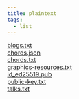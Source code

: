 ```yaml
---
title: plaintext
tags:
  - list
---
```


[blogs.txt](/misc/plaintext/blogs.txt) \
[chords.json](/misc/plaintext/chords.json) \
[chords.txt](/misc/plaintext/chords.txt) \
[graphics-resources.txt](/misc/plaintext/graphics-resources.txt) \
[id_ed25519.pub](/misc/plaintext/id_ed25519.pub) \
[public-key.txt](/misc/plaintext/public-key.txt) \
[talks.txt](/misc/plaintext/talks.txt)
